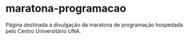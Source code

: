 # maratona-programacao
Página destinada a divulgação da maratona de programação hospedada pelo Centro Universitário UNA.
